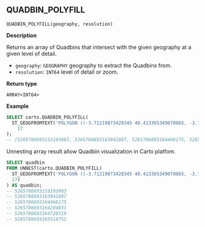 ## QUADBIN_POLYFILL

```sql:signature
QUADBIN_POLYFILL(geography, resolution)
```

**Description**

Returns an array of Quadbins that intersect with the given geography at a given level of detail.

* `geography`: `GEOGRAPHY` geography to extract the Quadbins from.
* `resolution`: `INT64` level of detail or zoom.

**Return type**

`ARRAY<INT64>`

**Example**

```sql
SELECT carto.QUADBIN_POLYFILL(
  ST_GEOGFROMTEXT('POLYGON ((-3.71219873428345 40.413365349070865, -3.7144088745117 40.40965661286395, -3.70659828186035 40.409525904775634, -3.71219873428345 40.413365349070865))'),
    17
);
-- [5265786693153193983, 5265786693163941887, 5265786693164466175, 5265786693164204031, 5265786693164728319, 5265786693165514751]
```

Unnesting array result allow Quadbin visualization in Carto platfom.

```sql
SELECT quadbin
FROM UNNEST(carto.QUADBIN_POLYFILL(
  ST_GEOGFROMTEXT('POLYGON ((-3.71219873428345 40.413365349070865, -3.7144088745117 40.40965661286395, -3.70659828186035 40.409525904775634, -3.71219873428345 40.413365349070865))'),
  17)
) AS quadbin;
-- 5265786693153193983
-- 5265786693163941887
-- 5265786693164466175
-- 5265786693164204031
-- 5265786693164728319
-- 5265786693165514751
```

